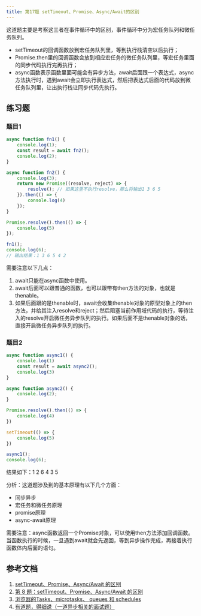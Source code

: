 ```yaml
---
title: 第17题 setTimeout、Promise、Async/Await的区别
---
```

这道题主要是考察这三者在事件循环中的区别，事件循环中分为宏任务队列和微任务队列。

* setTimeout的回调函数放到宏任务队列里，等到执行栈清空以后执行；
* Promise.then里的回调函数会放到相应宏任务的微任务队列里，等宏任务里面的同步代码执行完再执行；
* async函数表示函数里面可能会有异步方法，await后面跟一个表达式，async方法执行时，遇到await会立即执行表达式，然后把表达式后面的代码放到微任务队列里，让出执行栈让同步代码先执行。

## 练习题
### 题目1
```js
async function fn1() {
    console.log(1);
    const result = await fn2();
    console.log(2);
}

async function fn2() {
    console.log(3);
    return new Promise((resolve, reject) => {
        resolve(); // 如果这里不执行resolve，那么将输出1 3 6 5
    }).then(() => {
        console.log(4)
    });
}

Promise.resolve().then(() => {
    console.log(5)
});

fn1();
console.log(6);
// 输出结果：1 3 6 5 4 2
```
需要注意以下几点：
1. await只能在async函数中使用。
2. await后面可以跟普通的函数，也可以跟带有then方法的对象，也就是thenable。
3. 如果后面跟的是thenable时，await会收集thenable对象的原型对象上的then方法，并给其注入resolve和reject；然后阻塞当前作用域代码的执行，等待注入的resolve开启微任务异步队列的执行。如果后面不是thenable对象的话，直接开启微任务异步队列的执行。

### 题目2
```js
async function async1() {
    console.log(1)
    const result = await async2();
    console.log(3)
}

async function async2() {
    console.log(2);
}

Promise.resolve().then(() => {
    console.log(4)
})

setTimeout(() => {
    console.log(5)
})

async1();
console.log(6);
```
结果如下：1 2 6 4 3 5

分析：这道题涉及到的基本原理有以下几个方面：

* 同步异步
* 宏任务和微任务原理
* promise原理
* async-await原理

需要注意：async函数返回一个Promise对象，可以使用then方法添加回调函数。当函数执行的时候，一旦遇到await就会先返回，等到异步操作完成，再接着执行函数体内后面的语句。
## 参考文档
1. [setTimeout、Promise、Async/Await 的区别](http://www.kancloud.cn:8080/freya001/interview/1235574)
2. [第 8 题：setTimeout、Promise、Async/Await 的区别](https://github.com/Advanced-Frontend/Daily-Interview-Question/issues/33)
3. [浏览器的Tasks、microtasks、 queues 和 schedules](https://github.com/sisterAn/blog/issues/21)
4. [有道题，得细说（一道异步相关的面试题）](https://juejin.im/post/5dc12da8f265da4cfb512db0)